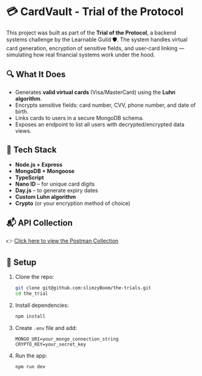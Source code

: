 # 💳 CardVault - Trial of the Protocol

This project was built as part of the **Trial of the Protocol**, a backend systems challenge by the Learnable Guild 🛡️. The system handles virtual card generation, encryption of sensitive fields, and user-card linking — simulating how real financial systems work under the hood.

## 🔍 What It Does

- Generates **valid virtual cards** (Visa/MasterCard) using the **Luhn algorithm**.
- Encrypts sensitive fields: card number, CVV, phone number, and date of birth.
- Links cards to users in a secure MongoDB schema.
- Exposes an endpoint to list all users with decrypted/encrypted data views.

## 🔐 Tech Stack

- **Node.js + Express**
- **MongoDB + Mongoose**
- **TypeScript**
- **Nano ID** – for unique card digits
- **Day.js** – to generate expiry dates
- **Custom Luhn algorithm**
- **Crypto** (or your encryption method of choice)

## 📬 API Collection

👉 [Click here to view the Postman Collection](https://www.postman.com/blue-sunset-176479/team-workspace/collection/71anap9/the-trial?action=share&creator=31392809)  

## 🚀 Setup

1. Clone the repo:
   ```bash
   git clone git@github.com:slimzyBoom/the-trials.git
   cd the_trial
   ```

2. Install dependencies:
   ```bash
   npm install
   ```

3. Create `.env` file and add:
   ```
   MONGO_URI=your_mongo_connection_string
   CRYPTO_KEY=your_secret_key
   ```

4. Run the app:
   ```bash
   npm run dev
   ```
